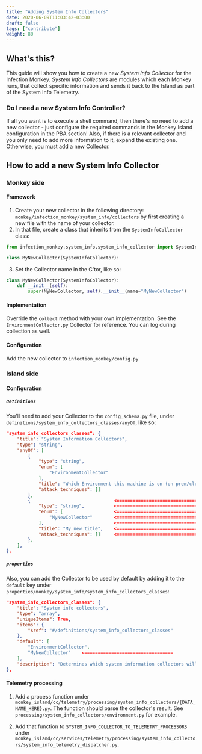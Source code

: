 ```yaml
---
title: "Adding System Info Collectors"
date: 2020-06-09T11:03:42+03:00
draft: false
tags: ["contribute"]
weight: 80
---
```


## What's this?

This guide will show you how to create a new _System Info Collector_ for the Infection Monkey. _System Info Collectors_ are modules which each Monkey runs, that collect specific information and sends it back to the Island as part of the System Info Telemetry.

### Do I need a new System Info Controller?

If all you want is to execute a shell command, then there's no need to add a new collector - just configure the required commands in the Monkey Island configuration in the PBA section! Also, if there is a relevant collector and you only need to add more information to it, expand the existing one. Otherwise, you must add a new Collector.

## How to add a new System Info Collector

### Monkey side

#### Framework

1. Create your new collector in the following directory: `monkey/infection_monkey/system_info/collectors` by first creating a new file with the name of your collector.
2. In that file, create a class that inherits from the `SystemInfoCollector` class:

```py
from infection_monkey.system_info.system_info_collector import SystemInfoCollector

class MyNewCollector(SystemInfoCollector):
```

3. Set the Collector name in the C'tor, like so:

```py
class MyNewCollector(SystemInfoCollector):
    def __init__(self):
        super(MyNewCollector, self).__init__(name="MyNewCollector")
```

#### Implementation

Override the `collect` method with your own implementation. See the `EnvironmentCollector.py` Collector for reference. You can log during collection as well.

#### Configuration

Add the new collector to `infection_monkey/config.py`

### Island side

#### Configuration

##### `definitions`

You'll need to add your Collector to the `config_schema.py` file, under `definitions/system_info_collectors_classes/anyOf`, like so:

```json
"system_info_collectors_classes": {
    "title": "System Information Collectors",
    "type": "string",
    "anyOf": [
        {
            "type": "string",
            "enum": [
                "EnvironmentCollector"
            ],
            "title": "Which Environment this machine is on (on prem/cloud)",
            "attack_techniques": []
        },
        {                               <=================================
            "type": "string",           <=================================
            "enum": [                   <=================================
                "MyNewCollector"        <=================================
            ],                          <=================================
            "title": "My new title",    <=================================
            "attack_techniques": []     <=================================
        },
    ],
},
```

##### `properties`

Also, you can add the Collector to be used by default by adding it to the `default` key under `properties/monkey/system_info/system_info_collectors_classes`:

```json
"system_info_collectors_classes": {
    "title": "System info collectors",
    "type": "array",
    "uniqueItems": True,
    "items": {
        "$ref": "#/definitions/system_info_collectors_classes"
    },
    "default": [
        "EnvironmentCollector",
        "MyNewCollector"    <=================================
    ],
    "description": "Determines which system information collectors will collect information."
},
```

#### Telemetry processing

1. Add a process function under `monkey_island/cc/telemetry/processing/system_info_collectors/{DATA_NAME_HERE}.py`. The function should parse the collector's result. See `processing/system_info_collectors/environment.py` for example.

2. Add that function to `SYSTEM_INFO_COLLECTOR_TO_TELEMETRY_PROCESSORS` under `monkey_island/cc/services/telemetry/processing/system_info_collectors/system_info_telemetry_dispatcher.py`.
